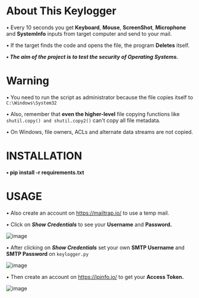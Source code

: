 # About This Keylogger
• Every 10 seconds you get **Keyboard**, **Mouse**, **ScreenShot**, **Microphone** and **SystemInfo** inputs from target computer and send to your mail.

• If the target finds the code and opens the file, the program **Deletes** itself.

***• The aim of the project is to test the security of Operating Systems.***

# Warning

• You need to run the script as administrator because the file copies itself to `C:\Windows\System32`

• Also, remember that **even the higher-level** file copying functions like `shutil.copy() and shutil.copy2()` can't copy all file metadata.

• On Windows, file owners, ACLs and alternate data streams are not copied.


# INSTALLATION
**• pip install -r requirements.txt**
# USAGE

• Also create an account on https://mailtrap.io/ to use a temp mail.

• Click on ***Show Credentials*** to see your **Username** and **Password.**

![image](https://github.com/isPique/Keylogger/assets/139041426/840ab983-424b-4407-a6ba-697abf2f3dfb)

• After clicking on ***Show Credentials*** set your own **SMTP Username** and **SMTP Password** on `keylogger.py`

![image](https://github.com/isPique/Keylogger/assets/139041426/2c0a42b0-477e-4bb0-86ae-352e446bdc3d)

• Then create an account on https://ipinfo.io/ to get your **Access Token.**

![image](https://github.com/isPique/Keylogger/assets/139041426/45c987b1-4781-4468-9672-672e43b58672)
